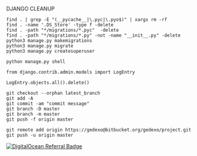 DJANGO CLEANUP

```
find . | grep -E "(__pycache__|\.pyc|\.pyo$)" | xargs rm -rf
find . -name '.DS_Store' -type f -delete
find . -path "*/migrations/*.pyc"  -delete
find . -path "*/migrations/*.py" -not -name "__init__.py" -delete
python3 manage.py makemigrations
python3 manage.py migrate
python3 manage.py createsuperuser
```
```
python manage.py shell

from django.contrib.admin.models import LogEntry

LogEntry.objects.all().delete()
```
```
git checkout --orphan latest_branch
git add -A
git commit -am "commit message"
git branch -D master
git branch -m master
git push -f origin master
```
```
git remote add origin https://gedexo@bitbucket.org/gedexo/project.git
git push -u origin master
```

[![DigitalOcean Referral Badge](https://web-platforms.sfo2.digitaloceanspaces.com/WWW/Badge%202.svg)](https://www.digitalocean.com/?refcode=367fef10024b&utm_campaign=Referral_Invite&utm_medium=Referral_Program&utm_source=badge)
